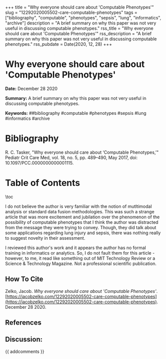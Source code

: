 +++
title = "Why everyone should care about 'Computable Phenotypes'"
slug = "12292020005502-care-computable-phenotypes"
tags = ["bibliography", "computable", "phenotypes", "sepsis", "lung", "informatics", "archive"]
description = "A brief summary on why this paper was not very useful in discussing computable phenotypes."
rss_title = "Why everyone should care about 'Computable Phenotypes'"
rss_description = "A brief summary on why this paper was not very useful in discussing computable phenotypes."
rss_pubdate = Date(2020, 12, 28)
+++



Why everyone should care about 'Computable Phenotypes'
=========

**Date:** December 28 2020

**Summary:** A brief summary on why this paper was not very useful in discussing computable phenotypes.

**Keywords:** ##bibliography #computable #phenotypes #sepsis #lung #informatics  #archive

Bibliography
==========

R. C. Tasker, "Why everyone should care about ‘Computable Phenotypes,’" Pediatr Crit Care Med, vol. 18, no. 5, pp. 489–490, May 2017, doi: 10.1097/PCC.0000000000001115.

Table of Contents
=========

\toc

I do not believe the author is very familiar with the notion of mutltimodal analysis or standard data fusion methodologies. This was such a strange article that was more excitement and jubilation over the phenomenon of the possibility of computable phenotypes that I think the author was distracted from the message they were trying to convey. Though, they did talk about some applications regarding lung injury and sepsis, there was nothing really to suggest novelty in their assessment.

I reviewed this author's work and it appears the author has no formal training in informatics or analytics. So, I do not fault them for this article - however, to me, it read like something out of MIT Technology Review or a Science & Technology Magazine. Not a professional scientific publication.
## How To Cite

 Zelko, Jacob. _Why everyone should care about 'Computable Phenotypes'_. [https://jacobzelko.com/12292020005502-care-computable-phenotypes](https://jacobzelko.com/12292020005502-care-computable-phenotypes). December 28 2020.
## References
## Discussion: 

{{ addcomments }}
